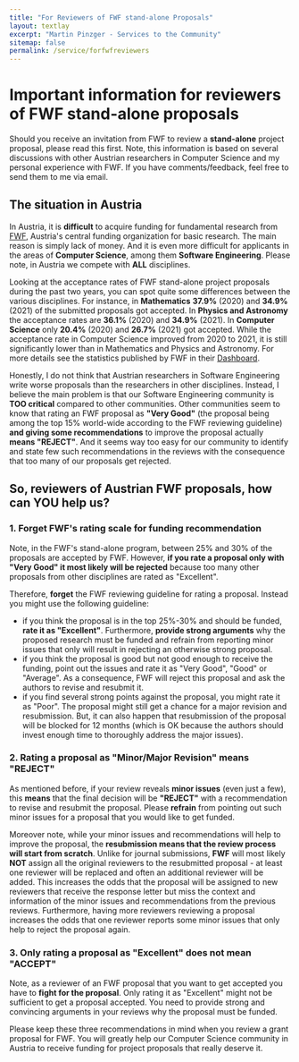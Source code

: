 ```yaml
---
title: "For Reviewers of FWF stand-alone Proposals"
layout: textlay
excerpt: "Martin Pinzger - Services to the Community"
sitemap: false
permalink: /service/forfwfreviewers
---
```


# Important information for reviewers of FWF stand-alone proposals
Should you receive an invitation from FWF to review a **stand-alone** project proposal, please read this first. Note, this information is based on several discussions with other Austrian researchers in Computer Science and my personal experience with FWF. If you have comments/feedback, feel free to send them to me via email.

## The situation in Austria
In Austria, it is **difficult** to acquire funding for fundamental research from [FWF](https://www.fwf.ac.at/en/), Austria's central funding organization for basic research. The main reason is simply lack of money. And it is even more difficult for applicants in the areas of **Computer Science**, among them **Software Engineering**. Please note, in Austria we compete with **ALL** disciplines.

Looking at the acceptance rates of FWF stand-alone project proposals during the past two years, you can spot quite some differences between the various disciplines. For instance, in **Mathematics** **37.9%** (2020) and **34.9%** (2021) of the submitted proposals got accepted. In **Physics and Astronomy** the acceptance rates are **36.1%** (2020) and **34.9%** (2021). In **Computer Science** only **20.4%** (2020) and  **26.7%** (2021) got accepted. While the acceptance rate in Computer Science improved from 2020 to 2021, it is still significantly lower than in Mathematics and Physics and Astronomy. For more details see the statistics published by FWF in their [Dashboard](https://dashboard.fwf.ac.at/).

Honestly, I do not think that Austrian researchers in Software Engineering write worse proposals than the researchers in other disciplines. Instead, I believe the main problem is that our Software Engineering community is **TOO critical** compared to other communities. Other communities seem to know that rating an FWF proposal as **"Very Good"** (the proposal being among the top 15% world-wide according to the FWF reviewing guideline) **and giving some recommendations** to improve the proposal actually **means "REJECT"**. And it seems way too easy for our community to identify and state few such recommendations in the reviews with the consequence that too many of our proposals get rejected.

## So, reviewers of Austrian FWF proposals, how can YOU help us?

### 1. Forget FWF's rating scale for funding recommendation
Note, in the FWF's stand-alone program, between 25% and 30% of the proposals are accepted by FWF. However, **if you rate a proposal only with "Very Good" it most likely will be rejected** because too many other proposals from other disciplines are rated as "Excellent". 

Therefore, **forget** the FWF reviewing guideline for rating a proposal. Instead you might use the following guideline: 
* if you think the proposal is in the top 25%-30% and should be funded, **rate it as "Excellent"**. Furthermore, **provide strong arguments** why the proposed research must be funded and refrain from reporting minor issues that only will result in rejecting an otherwise strong proposal.
* if you think the proposal is good but not good enough to receive the funding, point out the issues and rate it as "Very Good", "Good" or "Average". As a consequence, FWF will reject this proposal and ask the authors to revise and resubmit it. 
* if you find several strong points against the proposal, you might rate it as "Poor". The proposal might still get a chance for a major revision and resubmission. But, it can also happen that resubmission of the proposal will be blocked for 12 months (which is OK because the authors should invest enough time to thoroughly address the major issues).

### 2. Rating a proposal as "Minor/Major Revision" means "REJECT"
As mentioned before, if your review reveals **minor issues** (even just a few), this **means** that the final decision will be **"REJECT"** with a recommendation to revise and resubmit the proposal. Please **refrain** from pointing out such minor issues for a proposal that you would like to get funded. 

Moreover note, while your minor issues and recommendations will help to improve the proposal, the **resubmission means that the review process will start from scratch**. Unlike for journal submissions, **FWF** will most likely **NOT** assign all the original reviewers to the resubmitted proposal - at least one reviewer will be replaced and often an additional reviewer will be added. This increases the odds that the proposal will be assigned to new reviewers that receive the response letter but miss the context and information of the minor issues and recommendations from the previous reviews. Furthermore, having more reviewers reviewing a proposal increases the odds that one reviewer reports some minor issues that only help to reject the proposal again. 

### 3. Only rating a proposal as "Excellent" does not mean "ACCEPT"
Note, as a reviewer of an FWF proposal that you want to get accepted you have to **fight for the proposal**. Only rating it as "Excellent" might not be sufficient to get a proposal accepted. You need to provide strong and convincing arguments in your reviews why the proposal must be funded. 

Please keep these three recommendations in mind when you review a grant proposal for FWF. You will greatly help our Computer Science community in Austria to receive funding for project proposals that really deserve it.
